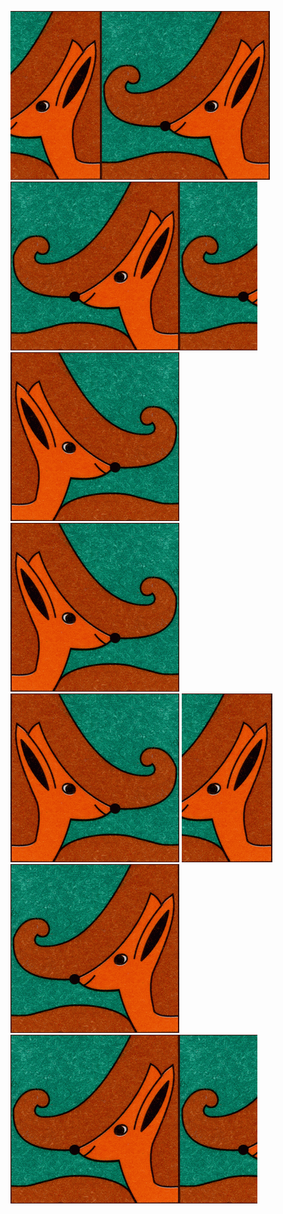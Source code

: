 ---
---
![hrgb](img/hrgb.png)![qrgb](img/qrgb.png)![qrgb](img/qrgb.png)![trgb](img/trgb.png)
![prgb](img/prgb.png)![prgb](img/prgb.png)![prgb](img/prgb.png)
![hrgb](img/hrgb.png)![qrgb](img/qrgb.png)![qrgb](img/qrgb.png)![trgb](img/trgb.png)
